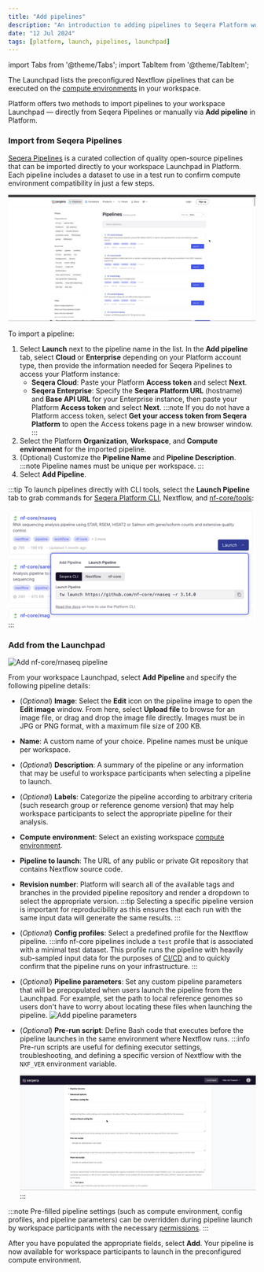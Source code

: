 ```yaml
---
title: "Add pipelines"
description: "An introduction to adding pipelines to Seqera Platform workspaces"
date: "12 Jul 2024"
tags: [platform, launch, pipelines, launchpad]
---
```


import Tabs from '@theme/Tabs';
import TabItem from '@theme/TabItem';

The Launchpad lists the preconfigured Nextflow pipelines that can be executed on the [compute environments](../../compute-envs/overview) in your workspace.

Platform offers two methods to import pipelines to your workspace Launchpad — directly from Seqera Pipelines or manually via **Add pipeline** in Platform.

### Import from Seqera Pipelines

[Seqera Pipelines](https://seqera.io/pipelines) is a curated collection of quality open-source pipelines that can be imported directly to your workspace Launchpad in Platform. Each pipeline includes a dataset to use in a test run to confirm compute environment compatibility in just a few steps.

![Seqera Pipelines add to Launchpad](assets/seqera-pipelines-add-pipeline.gif)

To import a pipeline:

1. Select **Launch** next to the pipeline name in the list. In the **Add pipeline** tab, select **Cloud** or **Enterprise** depending on your Platform account type, then provide the information needed for Seqera Pipelines to access your Platform instance:
   - **Seqera Cloud**: Paste your Platform **Access token** and select **Next**.
   - **Seqera Enterprise**: Specify the **Seqera Platform URL** (hostname) and **Base API URL** for your Enterprise instance, then paste your Platform **Access token** and select **Next**.
     :::note
     If you do not have a Platform access token, select **Get your access token from Seqera Platform** to open the Access tokens page in a new browser window.
     :::
1. Select the Platform **Organization**, **Workspace**, and **Compute environment** for the imported pipeline.
1. (Optional) Customize the **Pipeline Name** and **Pipeline Description**.
   :::note
   Pipeline names must be unique per workspace.
   :::
1. Select **Add Pipeline**.

:::tip
To launch pipelines directly with CLI tools, select the **Launch Pipeline** tab to grab commands for [Seqera Platform CLI](./automation#platform-cli), Nextflow, and [nf-core/tools](https://nf-co.re/docs/nf-core-tools):

![Launch Seqera Pipeline](assets/seqera-pipelines-launch-cli.png)
:::

### Add from the Launchpad

![Add nf-core/rnaseq pipeline](assets/sp-cloud-add-rnaseq.gif)

From your workspace Launchpad, select **Add Pipeline** and specify the following pipeline details:

- (_Optional_) **Image**: Select the **Edit** icon on the pipeline image to open the **Edit image** window. From here, select **Upload file** to browse for an image file, or drag and drop the image file directly. Images must be in JPG or PNG format, with a maximum file size of 200 KB.
- **Name**: A custom name of your choice. Pipeline names must be unique per workspace.
- (_Optional_) **Description**: A summary of the pipeline or any information that may be useful to workspace participants when selecting a pipeline to launch.
- (_Optional_) **Labels**: Categorize the pipeline according to arbitrary criteria (such research group or reference genome version) that may help workspace participants to select the appropriate pipeline for their analysis.
- **Compute environment**: Select an existing workspace [compute environment](../../compute-envs/overview).
- **Pipeline to launch**: The URL of any public or private Git repository that contains Nextflow source code.
- **Revision number**: Platform will search all of the available tags and branches in the provided pipeline repository and render a dropdown to select the appropriate version.
  :::tip
  Selecting a specific pipeline version is important for reproducibility as this ensures that each run with the same input data will generate the same results.
  :::
- (_Optional_) **Config profiles**: Select a predefined profile for the Nextflow pipeline.
  :::info
  nf-core pipelines include a `test` profile that is associated with a minimal test dataset. This profile runs the pipeline with heavily sub-sampled input data for the purposes of [CI/CD](https://resources.github.com/devops/ci-cd/) and to quickly confirm that the pipeline runs on your infrastructure.
  :::
- (_Optional_) **Pipeline parameters**: Set any custom pipeline parameters that will be prepopulated when users launch the pipeline from the Launchpad. For example, set the path to local reference genomes so users don't have to worry about locating these files when launching the pipeline.
  ![Add pipeline parameters](assets/sp-cloud-pipeline-params.gif)
- (_Optional_) **Pre-run script**: Define Bash code that executes before the pipeline launches in the same environment where Nextflow runs.
  :::info
  Pre-run scripts are useful for defining executor settings, troubleshooting, and defining a specific version of Nextflow with the `NXF_VER` environment variable.

  ![Specify NF version in pre-run script](assets/sp-cloud-pre-run-options.gif)
  :::

:::note
Pre-filled pipeline settings (such as compute environment, config profiles, and pipeline parameters) can be overridden during pipeline launch by workspace participants with the necessary [permissions](../../orgs-and-teams/roles).
:::

After you have populated the appropriate fields, select **Add**. Your pipeline is now available for workspace participants to launch in the preconfigured compute environment.
